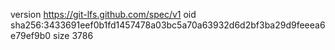 version https://git-lfs.github.com/spec/v1
oid sha256:3433691eef0b1fd1457478a03bc5a70a63932d6d2bf3ba29d9feeea6e79ef9b0
size 3786
